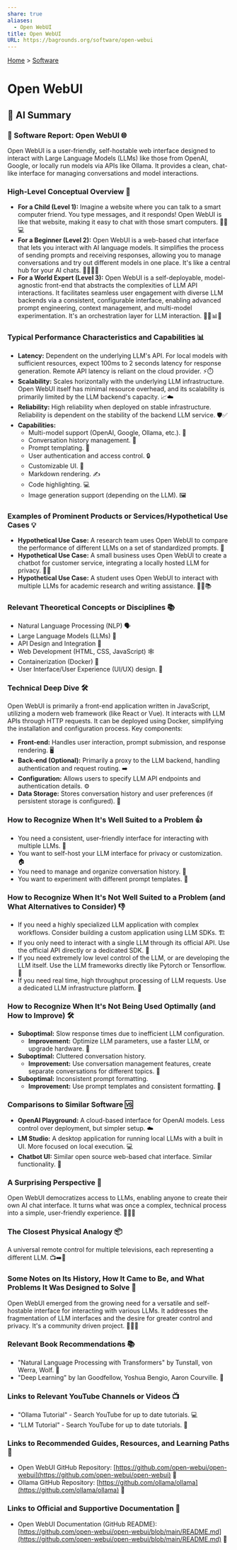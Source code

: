 ```yaml
---
share: true
aliases:
  - Open WebUI
title: Open WebUI
URL: https://bagrounds.org/software/open-webui
---
```

[Home](../index.md) > [Software](./index.md)  
# Open WebUI  
  
## 🤖 AI Summary  
### 💾 Software Report: Open WebUI 🌐  
  
Open WebUI is a user-friendly, self-hostable web interface designed to interact with Large Language Models (LLMs) like those from OpenAI, Google, or locally run models via APIs like Ollama. It provides a clean, chat-like interface for managing conversations and model interactions.  
  
### High-Level Conceptual Overview 🧠  
  
* **For a Child (Level 1):** Imagine a website where you can talk to a smart computer friend. You type messages, and it responds! Open WebUI is like that website, making it easy to chat with those smart computers. 🧒💬💻  
* **For a Beginner (Level 2):** Open WebUI is a web-based chat interface that lets you interact with AI language models. It simplifies the process of sending prompts and receiving responses, allowing you to manage conversations and try out different models in one place. It's like a central hub for your AI chats. 🧑‍💻🤖🤝  
* **For a World Expert (Level 3):** Open WebUI is a self-deployable, model-agnostic front-end that abstracts the complexities of LLM API interactions. It facilitates seamless user engagement with diverse LLM backends via a consistent, configurable interface, enabling advanced prompt engineering, context management, and multi-model experimentation. It's an orchestration layer for LLM interaction. 👨‍🔬📊🚀  
  
### Typical Performance Characteristics and Capabilities 📊  
  
* **Latency:** Dependent on the underlying LLM's API. For local models with sufficient resources, expect 100ms to 2 seconds latency for response generation. Remote API latency is reliant on the cloud provider. ⚡️⏱️  
* **Scalability:** Scales horizontally with the underlying LLM infrastructure. Open WebUI itself has minimal resource overhead, and its scalability is primarily limited by the LLM backend's capacity. 📈☁️  
* **Reliability:** High reliability when deployed on stable infrastructure. Reliability is dependent on the stability of the backend LLM service. 🛡️✅  
* **Capabilities:**  
    * Multi-model support (OpenAI, Google, Ollama, etc.). 🤝  
    * Conversation history management. 📜  
    * Prompt templating. 📝  
    * User authentication and access control. 🔒  
    * Customizable UI. 🎨  
    * Markdown rendering. ✍️  
    * Code highlighting. 💻  
    * Image generation support (depending on the LLM). 🖼️  
  
### Examples of Prominent Products or Services/Hypothetical Use Cases 💡  
  
* **Hypothetical Use Case:** A research team uses Open WebUI to compare the performance of different LLMs on a set of standardized prompts. 🔬  
* **Hypothetical Use Case:** A small business uses Open WebUI to create a chatbot for customer service, integrating a locally hosted LLM for privacy. 🏢🤖  
* **Hypothetical Use Case:** A student uses Open WebUI to interact with multiple LLMs for academic research and writing assistance. 🧑‍🎓📚  
  
### Relevant Theoretical Concepts or Disciplines 📚  
  
* Natural Language Processing (NLP) 🗣️  
* Large Language Models (LLMs) 🧠  
* API Design and Integration 🔗  
* Web Development (HTML, CSS, JavaScript) 🕸️  
* Containerization (Docker) 🐳  
* User Interface/User Experience (UI/UX) design. 🎨  
  
### Technical Deep Dive 🛠️  
  
Open WebUI is primarily a front-end application written in JavaScript, utilizing a modern web framework (like React or Vue). It interacts with LLM APIs through HTTP requests. It can be deployed using Docker, simplifying the installation and configuration process. Key components:  
  
* **Front-end:** Handles user interaction, prompt submission, and response rendering. 🖥️  
* **Back-end (Optional):** Primarily a proxy to the LLM backend, handling authentication and request routing. ➡️  
* **Configuration:** Allows users to specify LLM API endpoints and authentication details. ⚙️  
* **Data Storage:** Stores conversation history and user preferences (if persistent storage is configured). 💾  
  
### How to Recognize When It's Well Suited to a Problem 👍  
  
* You need a consistent, user-friendly interface for interacting with multiple LLMs. 🤝  
* You want to self-host your LLM interface for privacy or customization. 🏠  
* You need to manage and organize conversation history. 📜  
* You want to experiment with different prompt templates. 📝  
  
### How to Recognize When It's Not Well Suited to a Problem (and What Alternatives to Consider) 👎  
  
* If you need a highly specialized LLM application with complex workflows. Consider building a custom application using LLM SDKs. 🏗️  
* If you only need to interact with a single LLM through its official API. Use the official API directly or a dedicated SDK. 🔗  
* If you need extremely low level control of the LLM, or are developing the LLM itself. Use the LLM frameworks directly like Pytorch or Tensorflow. 🧠  
* If you need real time, high throughput processing of LLM requests. Use a dedicated LLM infrastructure platform. 💨  
  
### How to Recognize When It's Not Being Used Optimally (and How to Improve) 🛠️  
  
* **Suboptimal:** Slow response times due to inefficient LLM configuration.  
    * **Improvement:** Optimize LLM parameters, use a faster LLM, or upgrade hardware. 🚀  
* **Suboptimal:** Cluttered conversation history.  
    * **Improvement:** Use conversation management features, create separate conversations for different topics. 🧹  
* **Suboptimal:** Inconsistent prompt formatting.  
    * **Improvement:** Use prompt templates and consistent formatting. 📝  
  
### Comparisons to Similar Software 🆚  
  
* **OpenAI Playground:** A cloud-based interface for OpenAI models. Less control over deployment, but simpler setup. ☁️  
* **LM Studio:** A desktop application for running local LLMs with a built in UI. More focused on local execution. 💻  
* **Chatbot UI:** Similar open source web-based chat interface. Similar functionality. 🤝  
  
### A Surprising Perspective 🤯  
  
Open WebUI democratizes access to LLMs, enabling anyone to create their own AI chat interface. It turns what was once a complex, technical process into a simple, user-friendly experience. 🧑‍🤝‍🧑  
  
### The Closest Physical Analogy 📦  
  
A universal remote control for multiple televisions, each representing a different LLM. 📺➡️🤖  
  
### Some Notes on Its History, How It Came to Be, and What Problems It Was Designed to Solve 📜  
  
Open WebUI emerged from the growing need for a versatile and self-hostable interface for interacting with various LLMs. It addresses the fragmentation of LLM interfaces and the desire for greater control and privacy. It's a community driven project. 🧑‍🤝‍🧑  
  
### Relevant Book Recommendations 📚  
  
* "Natural Language Processing with Transformers" by Tunstall, von Werra, Wolf. 📖  
* "Deep Learning" by Ian Goodfellow, Yoshua Bengio, Aaron Courville. 🧠  
  
### Links to Relevant YouTube Channels or Videos 📺  
  
* "Ollama Tutorial" - Search YouTube for up to date tutorials. 💻  
* "LLM Tutorial" - Search YouTube for up to date tutorials. 🤖  
  
### Links to Recommended Guides, Resources, and Learning Paths 🔗  
  
* Open WebUI GitHub Repository: [https://github.com/open-webui/open-webui](https://github.com/open-webui/open-webui) 🐙  
* Ollama GitHub Repository: [https://github.com/ollama/ollama](https://github.com/ollama/ollama) 🐑  
  
### Links to Official and Supportive Documentation 📄  
  
* Open WebUI Documentation (GitHub README): [https://github.com/open-webui/open-webui/blob/main/README.md](https://github.com/open-webui/open-webui/blob/main/README.md) 📝  
